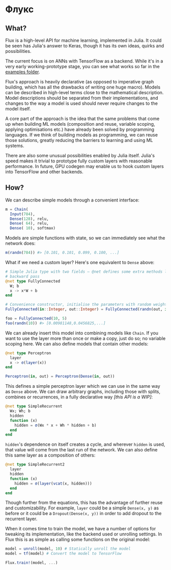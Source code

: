# Флукс

## What?

Flux is a high-level API for machine learning, implemented in Julia. It could be seen has Julia's answer to Keras, though it has its own ideas, quirks and possibilities.

The current focus is on ANNs with TensorFlow as a backend. While it's in a very early working-prototype stage, you can see what works so far in the [examples folder](/examples).

Flux's approach is heavily declarative (as opposed to imperative graph building, which has all the drawbacks of writing one huge macro). Models can be described in high-level terms close to the mathematical description. Model descriptions should be separated from their implementations, and changes to the way a model is used should never require changes to the model itself.

A core part of the approach is the idea that the same problems that come up when building ML models (composition and reuse, variable scoping, applying optimisations etc.) have already been solved by programming languages. If we think of building models as programming, we can reuse those solutions, greatly reducing the barriers to learning and using ML systems.

There are also some unusual possibilities enabled by Julia itself. Julia's speed makes it trivial to prototype fully custom layers with reasonable performance. In future, GPU codegen may enable us to hook custom layers into TensorFlow and other backends.

## How?

We can describe simple models through a convenient interface:

```julia
m = Chain(
  Input(784),
  Dense(128), relu,
  Dense( 64), relu,
  Dense( 10), softmax)
```

Models are simple functions with state, so we can immediately see what the network does:

```julia
m(randn(784)) #> [0.101, 0.101, 0.099, 0.100, ...]
```

What if we need a custom layer? Here's one equivalent to `Dense` above:

```julia
# Simple Julia type with two fields – @net defines some extra methods like the
# backward pass
@net type FullyConnected
  W; b
  x -> x*W + b
end

# Convenience constructor, initialise the parameters with random weights
FullyConnected(in::Integer, out::Integer) = FullyConnected(randn(out, in), randn(out))

foo = FullyConnected(10, 5)
foo(randn(10)) #> [0.00981148,0.0456825,...]
```

We can already insert this model into combining models like `Chain`. If you want to use the layer more than once or make a copy, just do so; no variable scoping here. We can also define models that contain other models:

```julia
@net type Perceptron
  layer
  x -> σ(layer(x))
end

Perceptron(in, out) = Perceptron(Dense(in, out))
```

This defines a simple perceptron layer which we can use in the same way as `Dense` above. We can draw arbitrary graphs, including those with splits, combines or recurrences, in a fully declarative way *[this API is a WIP]*:

```julia
@net type SimpleRecurrent
  Wx; Wh; b
  hidden
  function (x)
    hidden = σ(Wx * x + Wh * hidden + b)
  end
end
```

`hidden`'s dependence on itself creates a cycle, and wherever `hidden` is used, that value will come from the last run of the network. We can also define this same layer as a composition of others:

```julia
@net type SimpleRecurrent2
  layer
  hidden
  function (x)
    hidden = σ(layer(vcat(x, hidden)))
  end
end
```

Though further from the equations, this has the advantage of further reuse and customizability. For example, `layer` could be a simple `Dense(x, y)` as before or it could be a `Dropout(Dense(x, y))` in order to add dropout to the recurrent layer.

When it comes time to train the model, we have a number of options for tweaking its implementation, like the backend used or unrolling settings. In Flux this is as simple as calling some functions on the original model:

```julia
model = unroll(model, 10) # Statically unroll the model
model = tf(model) # Convert the model to TensorFlow

Flux.train!(model, ...)
```
